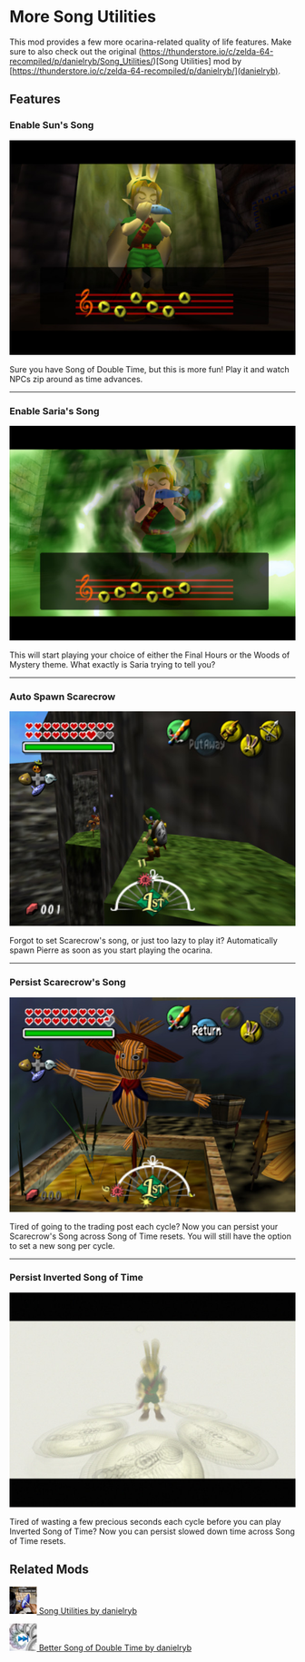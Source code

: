 # More Song Utilities

This mod provides a few more ocarina-related quality of life features. Make sure to also check out the original (https://thunderstore.io/c/zelda-64-recompiled/p/danielryb/Song_Utilities/)[Song Utilities] mod by [https://thunderstore.io/c/zelda-64-recompiled/p/danielryb/](danielryb).

## Features
### Enable Sun's Song
![](https://github.com/magemods/mm-more-song-utils/blob/main/thunderstore_package/images/suns-song.jpg?raw=true)

Sure you have Song of Double Time, but this is more fun! Play it and watch NPCs zip around as time advances.

---

### Enable Saria's Song
![](https://github.com/magemods/mm-more-song-utils/blob/main/thunderstore_package/images/sarias-song.jpg?raw=true)

This will start playing your choice of either the Final Hours or the Woods of Mystery theme. What exactly is Saria trying to tell you?

---

### Auto Spawn Scarecrow
![](https://github.com/magemods/mm-more-song-utils/blob/main/thunderstore_package/images/scarecrow-auto.jpg?raw=true)

Forgot to set Scarecrow's song, or just too lazy to play it? Automatically spawn Pierre as soon as you start playing the ocarina.

---

### Persist Scarecrow's Song
![](https://github.com/magemods/mm-more-song-utils/blob/main/thunderstore_package/images/scarecrow-persist.jpg?raw=true)

Tired of going to the trading post each cycle? Now you can persist your Scarecrow's Song across Song of Time resets. You will still have the option to set a new song per cycle.

---

### Persist Inverted Song of Time
![](https://github.com/magemods/mm-more-song-utils/blob/main/thunderstore_package/images/inverted-sot-persist.jpg?raw=true)

Tired of wasting a few precious seconds each cycle before you can play Inverted Song of Time? Now you can persist slowed down time across Song of Time resets.

## Related Mods

[![<](https://github.com/magemods/mm-more-song-utils/blob/main/thunderstore_package/images/danielryb-Song_Utilities-1.0.2.png?raw=true) Song Utilities by danielryb](https://thunderstore.io/c/zelda-64-recompiled/p/danielryb/Song_Utilities/)

[![<](https://github.com/magemods/mm-more-song-utils/blob/main/thunderstore_package/images/danielryb-Better_Song_of_Double_Time-1.0.0.png?raw=true) Better Song of Double Time by danielryb](https://thunderstore.io/c/zelda-64-recompiled/p/danielryb/Better_Song_of_Double_Time/)